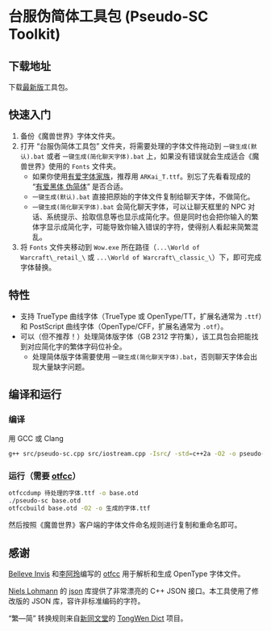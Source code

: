 # 台服伪简体工具包 (Pseudo-SC Toolkit)

## 下载地址

下载[最新版](https://github.com/nowar-fonts/Pseudo-SC/releases)工具包。

## 快速入门

1. 备份《魔兽世界》字体文件夹。
2. 打开 “台服伪简体工具包” 文件夹，将需要处理的字体文件拖动到 `一键生成(默认).bat` 或者 `一键生成(简化聊天字体).bat` 上，如果没有错误就会生成适合《魔兽世界》使用的 `Fonts` 文件夹。
   + 如果你使用[有爱字体家族](https://github.com/nowar-fonts)，推荐用 `ARKai_T.ttf`。别忘了先看看现成的 “[有爱黑体 伪简体](https://github.com/nowar-fonts/Nowar-Sans-Pseudo-SC)” 是否合适。
   + `一键生成(默认).bat` 直接把原始的字体文件复制给聊天字体，不做简化。
   + `一键生成(简化聊天字体).bat` 会简化聊天字体，可以让聊天框里的 NPC 对话、系统提示、拾取信息等也显示成简化字。但是同时也会把你输入的繁体字显示成简化字，可能导致你输入错误的字符，使得别人看起来简繁混乱。
3. 将 `Fonts` 文件夹移动到 `Wow.exe` 所在路径（`...\World of Warcraft\_retail_\` 或 `...\World of Warcraft\_classic_\`）下，即可完成字体替换。

## 特性

* 支持 TrueType 曲线字体（TrueType 或 OpenType/TT，扩展名通常为 `.ttf`）和 PostScript 曲线字体（OpenType/CFF，扩展名通常为 `.otf`）。
* 可以（但不推荐！）处理简体版字体（GB 2312 字符集），该工具包会把能找到对应简化字的繁体字码位补全。
  + 处理简体版字体需要使用 `一键生成(简化聊天字体).bat`，否则聊天字体会出现大量缺字问题。

## 编译和运行

### 编译

用 GCC 或 Clang
```bash
g++ src/pseudo-sc.cpp src/iostream.cpp -Isrc/ -std=c++2a -O2 -o pseudo-sc
```

### 运行（需要 [otfcc](https://github.com/caryll/otfcc)）

```bash
otfccdump 待处理的字体.ttf -o base.otd
./pseudo-sc base.otd
otfccbuild base.otd -O2 -o 生成的字体.ttf
```

然后按照《魔兽世界》客户端的字体文件命名规则进行复制和重命名即可。

## 感谢

[Belleve Invis](https://github.com/be5invis) 和[李阿玲](https://github.com/clerkma)编写的 [otfcc](https://github.com/caryll/otfcc) 用于解析和生成 OpenType 字体文件。

[Niels Lohmann](https://github.com/nlohmann) 的 [json](https://github.com/nlohmann/json) 库提供了非常漂亮的 C++ JSON 接口。本工具使用了修改版的 JSON 库，容许非标准编码的字符。

“繁—简” 转换规则来自[新同文堂](https://github.com/tongwentang)的 [TongWen Dict](https://github.com/tongwentang/tongwen-dict) 项目。
